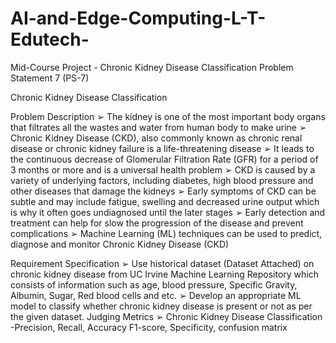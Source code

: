 # AI-and-Edge-Computing-L-T-Edutech-
Mid-Course Project - Chronic Kidney Disease Classification
Problem Statement 7 (PS-7)

Chronic Kidney Disease Classification

Problem Description
  ➢ The kidney is one of the most important body organs that filtrates all the wastes and
    water from human body to make urine
  ➢ Chronic Kidney Disease (CKD), also commonly known as chronic renal disease or
    chronic kidney failure is a life-threatening disease
  ➢ It leads to the continuous decrease of Glomerular Filtration Rate (GFR) for a period of
    3 months or more and is a universal health problem
  ➢ CKD is caused by a variety of underlying factors, including diabetes, high blood pressure
    and other diseases that damage the kidneys
  ➢ Early symptoms of CKD can be subtle and may include fatigue, swelling and decreased
    urine output which is why it often goes undiagnosed until the later stages
  ➢ Early detection and treatment can help for slow the progression of the disease and
    prevent complications
  ➢ Machine Learning (ML) techniques can be used to predict, diagnose and monitor
    Chronic Kidney Disease (CKD)
    
Requirement Specification
  ➢ Use historical dataset (Dataset Attached) on chronic kidney disease from UC Irvine
    Machine Learning Repository which consists of information such as age, blood
    pressure, Specific Gravity, Albumin, Sugar, Red blood cells and etc.
  ➢ Develop an appropriate ML model to classify whether chronic kidney disease is present or
    not as per the given dataset.
    Judging Metrics
  ➢ Chronic Kidney Disease Classification -Precision, Recall, Accuracy F1-score, Specificity,
      confusion matrix
